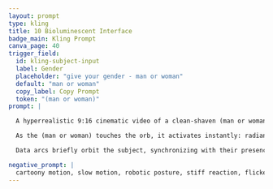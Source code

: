 ```yaml
---
layout: prompt
type: kling
title: 10 Bioluminescent Interface
badge_main: Kling Prompt
canva_page: 40
trigger_field:
  id: kling-subject-input
  label: Gender
  placeholder: "give your gender - man or woman"
  default: "man or woman"
  copy_label: Copy Prompt
  token: "(man or woman)"
prompt: |

  A hyperrealistic 9:16 cinematic video of a clean-shaven (man or woman) in a quiet forest glade, leaning forward with playful curiosity toward a glowing purple alien-tech orb embedded in the trunk of a tree. They wear a plain dark blue T-shirt, fabric shifting naturally with each movement.

  As the (man or woman) touches the orb, it activates instantly: radiant concentric light rings ripple through the tree, projecting a spinning array of alien symbols and holographic glyphs into the air. The light pulses with smooth, believable motion, casting vivid purple reflections across their face and hands.

  Data arcs briefly orbit the subject, synchronizing with their presence like an immersive educational system welcoming them into advanced knowledge. The (man or woman) smiles with genuine delight, fully engaged as the atmosphere hums with awakened technology. Cinematic handheld steadiness, natural 1× speed, and grounded lighting preserve realistic immersion.

negative_prompt: |
  cartoony motion, slow motion, robotic posture, stiff reaction, flickering light rings, pixelation, glitchy symbols, frozen expression, looking away from the orb, glowing errors, harsh transitions, jitter
---
```

